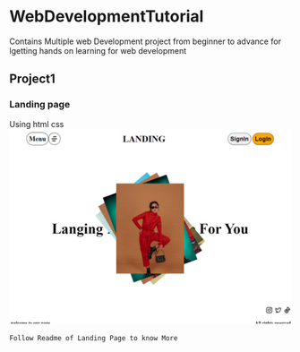 # WebDevelopmentTutorial

Contains Multiple web Development project from beginner to advance for lgetting hands on learning for web development

## Project1

### Landing page

Using html css
![Project1](./LandingPage/image/task.png)

```
Follow Readme of Landing Page to know More
```
